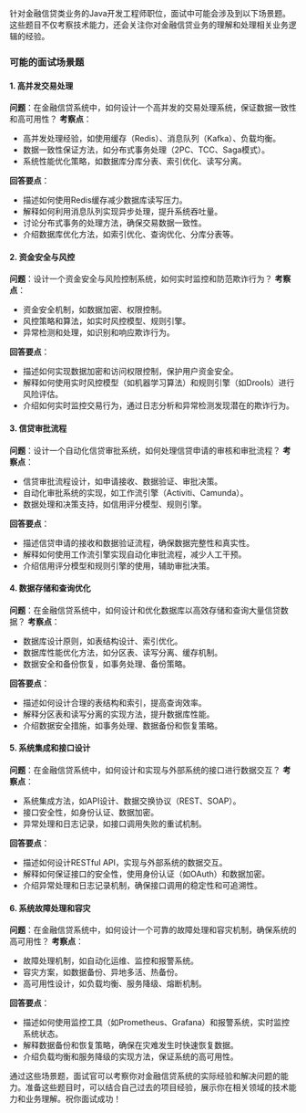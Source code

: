 针对金融信贷类业务的Java开发工程师职位，面试中可能会涉及到以下场景题。这些题目不仅考察技术能力，还会关注你对金融信贷业务的理解和处理相关业务逻辑的经验。

### 可能的面试场景题

#### 1. 高并发交易处理
**问题**：在金融信贷系统中，如何设计一个高并发的交易处理系统，保证数据一致性和高可用性？
**考察点**：
- 高并发处理经验，如使用缓存（Redis）、消息队列（Kafka）、负载均衡。
- 数据一致性保证方法，如分布式事务处理（2PC、TCC、Saga模式）。
- 系统性能优化策略，如数据库分库分表、索引优化、读写分离。

**回答要点**：
- 描述如何使用Redis缓存减少数据库读写压力。
- 解释如何利用消息队列实现异步处理，提升系统吞吐量。
- 讨论分布式事务的处理方法，确保交易数据一致性。
- 介绍数据库优化方法，如索引优化、查询优化、分库分表等。

#### 2. 资金安全与风控
**问题**：设计一个资金安全与风险控制系统，如何实时监控和防范欺诈行为？
**考察点**：
- 资金安全机制，如数据加密、权限控制。
- 风控策略和算法，如实时风控模型、规则引擎。
- 异常检测和处理，如识别和响应欺诈行为。

**回答要点**：
- 描述如何实现数据加密和访问权限控制，保护用户资金安全。
- 解释如何使用实时风控模型（如机器学习算法）和规则引擎（如Drools）进行风险评估。
- 介绍如何实时监控交易行为，通过日志分析和异常检测发现潜在的欺诈行为。

#### 3. 信贷审批流程
**问题**：设计一个自动化信贷审批系统，如何处理信贷申请的审核和审批流程？
**考察点**：
- 信贷审批流程设计，如申请接收、数据验证、审批决策。
- 自动化审批系统的实现，如工作流引擎（Activiti、Camunda）。
- 数据处理和决策支持，如信用评分模型、规则引擎。

**回答要点**：
- 描述信贷申请的接收和数据验证流程，确保数据完整性和真实性。
- 解释如何使用工作流引擎实现自动化审批流程，减少人工干预。
- 介绍信用评分模型和规则引擎的使用，辅助审批决策。

#### 4. 数据存储和查询优化
**问题**：在金融信贷系统中，如何设计和优化数据库以高效存储和查询大量信贷数据？
**考察点**：
- 数据库设计原则，如表结构设计、索引优化。
- 数据库性能优化方法，如分区表、读写分离、缓存机制。
- 数据安全和备份恢复，如事务处理、备份策略。

**回答要点**：
- 描述如何设计合理的表结构和索引，提高查询效率。
- 解释分区表和读写分离的实现方法，提升数据库性能。
- 介绍数据安全措施，如事务处理、数据备份和恢复策略。

#### 5. 系统集成和接口设计
**问题**：在金融信贷系统中，如何设计和实现与外部系统的接口进行数据交互？
**考察点**：
- 系统集成方法，如API设计、数据交换协议（REST、SOAP）。
- 接口安全性，如身份认证、数据加密。
- 异常处理和日志记录，如接口调用失败的重试机制。

**回答要点**：
- 描述如何设计RESTful API，实现与外部系统的数据交互。
- 解释如何保证接口的安全性，使用身份认证（如OAuth）和数据加密。
- 介绍异常处理和日志记录机制，确保接口调用的稳定性和可追溯性。

#### 6. 系统故障处理和容灾
**问题**：在金融信贷系统中，如何设计一个可靠的故障处理和容灾机制，确保系统的高可用性？
**考察点**：
- 故障处理机制，如自动化运维、监控和报警系统。
- 容灾方案，如数据备份、异地多活、热备份。
- 高可用性设计，如负载均衡、服务降级、熔断机制。

**回答要点**：
- 描述如何使用监控工具（如Prometheus、Grafana）和报警系统，实时监控系统状态。
- 解释数据备份和恢复策略，确保在灾难发生时快速恢复数据。
- 介绍负载均衡和服务降级的实现方法，保证系统的高可用性。

通过这些场景题，面试官可以考察你对金融信贷系统的实际经验和解决问题的能力。准备这些题目时，可以结合自己过去的项目经验，展示你在相关领域的技术能力和业务理解。祝你面试成功！